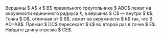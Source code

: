 Вершины $ A$ и $ B$ правильного треугольника $ ABC$ лежат на окружности единичного радиуса $k$, а вершина $ C$ — внутри $ k$. Точка $ D$, отличная от $ B$, лежит на окружности $ k$ так, что $ AD=AB$. Прямая $ DC$ пересекает $ k$ во второй раз в точке $ E$. Найдите длину отрезка $ CE$.